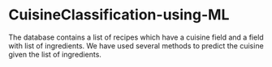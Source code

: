 # CuisineClassification-using-ML
The database contains a list of recipes which have a cuisine field and a field with list of ingredients.
We have used several methods to predict the cuisine given the list of ingredients.
